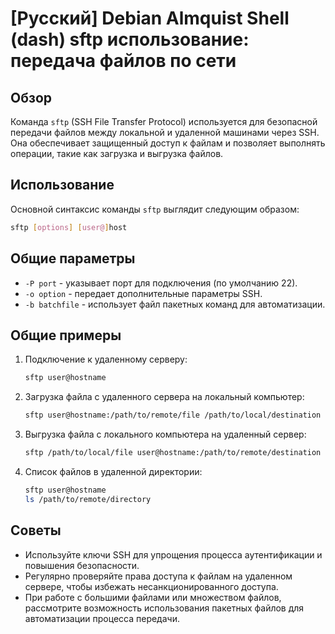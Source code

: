 # [Русский] Debian Almquist Shell (dash) sftp использование: передача файлов по сети

## Обзор
Команда `sftp` (SSH File Transfer Protocol) используется для безопасной передачи файлов между локальной и удаленной машинами через SSH. Она обеспечивает защищенный доступ к файлам и позволяет выполнять операции, такие как загрузка и выгрузка файлов.

## Использование
Основной синтаксис команды `sftp` выглядит следующим образом:

```bash
sftp [options] [user@]host
```

## Общие параметры
- `-P port` - указывает порт для подключения (по умолчанию 22).
- `-o option` - передает дополнительные параметры SSH.
- `-b batchfile` - использует файл пакетных команд для автоматизации.

## Общие примеры
1. Подключение к удаленному серверу:
   ```bash
   sftp user@hostname
   ```

2. Загрузка файла с удаленного сервера на локальный компьютер:
   ```bash
   sftp user@hostname:/path/to/remote/file /path/to/local/destination
   ```

3. Выгрузка файла с локального компьютера на удаленный сервер:
   ```bash
   sftp /path/to/local/file user@hostname:/path/to/remote/destination
   ```

4. Список файлов в удаленной директории:
   ```bash
   sftp user@hostname
   ls /path/to/remote/directory
   ```

## Советы
- Используйте ключи SSH для упрощения процесса аутентификации и повышения безопасности.
- Регулярно проверяйте права доступа к файлам на удаленном сервере, чтобы избежать несанкционированного доступа.
- При работе с большими файлами или множеством файлов, рассмотрите возможность использования пакетных файлов для автоматизации процесса передачи.